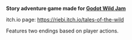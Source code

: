**Story adventure game made for [Godot Wild Jam](https://itch.io/jam/godot-wild-jam-70)**

itch.io page: https://riebi.itch.io/tales-of-the-wild

Features two endings based on player actions.
